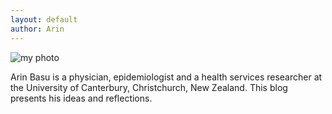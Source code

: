 ```yaml
---
layout: default
author: Arin
---
```

![my photo]( {{site.url}}/assets/basu.jpg )

Arin Basu is a physician, epidemiologist and a health services researcher at the University of Canterbury, Christchurch, New Zealand. This blog presents his ideas and reflections.
